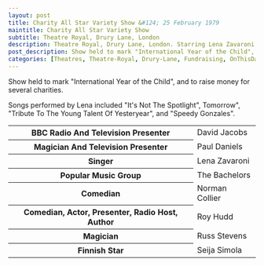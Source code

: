 ```yaml
---
layout: post
title: Charity All Star Variety Show &#124; 25 February 1979
maintitle: Charity All Star Variety Show
subtitle: Theatre Royal, Drury Lane, London
description: Theatre Royal, Drury Lane, London. Starring Lena Zavaroni
post_description: Show held to mark "International Year of the Child", and to raise money for several charities.
categories: [Theatres, Theatre-Royal, Drury-Lane, Fundraising, OnThisDay25February, Year-1979]
---
```


Show held to mark &quot;International Year of the Child&quot;, and to raise money for several charities.

Songs performed by Lena included &quot;It's Not The Spotlight&quot;, Tomorrow&quot;, &quot;Tribute To The Young Talent Of Yesteryear&quot;, and &quot;Speedy Gonzales&quot;.

<table>
<tr><th>BBC Radio And Television Presenter</th><td>David Jacobs</td></tr>
<tr><th>Magician And Television Presenter</th><td>Paul Daniels</td></tr>
<tr><th>Singer</th><td>Lena Zavaroni</td></tr>
<tr><th>Popular Music Group</th><td>The Bachelors</td></tr>
<tr><th>Comedian</th><td>Norman Collier</td></tr>
<tr><th>Comedian, Actor, Presenter, Radio Host, Author</th><td>Roy Hudd</td></tr>
<tr><th>Magician</th><td>Russ Stevens</td></tr>
<tr><th>Finnish Star</th><td>Seija Simola</td></tr>
</table>
